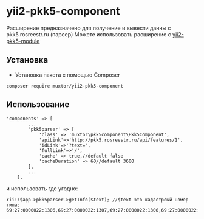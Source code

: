 yii2-pkk5-component
=================


Расширение предназначено для получение и вывести данны с pkk5.rosreestr.ru (парсер)
Можете использовать расширение с [yii2-pkk5-module](http://github.com/muxtor/yii2-pkk5-module) 
  
Установка
------------------
* Установка пакета с помощью Composer
```
composer require muxtor/yii2-pkk5-component
```

Использование
------------------
```
'components' => [
        ...
        'pkk5parser' => [
            'class' => 'muxtor\pkk5component\Pkk5Component',
            'apiLink'=>'http://pkk5.rosreestr.ru/api/features/1',
            'idLink'=>'?text=',
            'fullLink'=>'/',
            'cache' => true,//default false
            'cacheDuration' => 60//default 3600
        ],
        ...
    ],
```
и использовать где угодно:
```
Yii::$app->pkk5parser->getInfo($text); //$text это кадастроый номер типа: 69:27:0000022:1306,69:27:0000022:1307,69:27:0000022:1306,69:27:0000022:1307
```